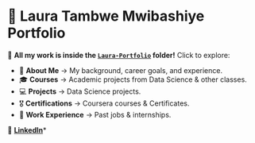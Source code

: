 # 🌟 Laura Tambwe Mwibashiye Portfolio

📂 **All my work is inside the [`Laura-Portfolio`](./Laura-Portfolio) folder!** Click to explore:

- 📜 **About Me** → My background, career goals, and experience.
- 🎓 **Courses** → Academic projects from Data Science & other classes.
- 💻 **Projects** → Data Science projects.
- 🎖 **Certifications** → Coursera courses & Certificates.
- 💼 **Work Experience** → Past jobs & internships.

🔗 **[LinkedIn](www.linkedin.com/in/tmlaura)***
